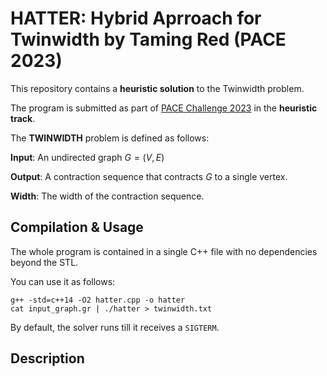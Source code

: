 # HATTER: Hybrid Aprroach for Twinwidth by Taming Red (PACE 2023)

This repository contains a **heuristic solution** to the Twinwidth problem.

The program is submitted as part of [PACE Challenge 2023](https://pacechallenge.org/2023/) in the **heuristic track**.

The **TWINWIDTH** problem is defined as follows:

**Input**: An undirected graph $G = (V, E)$

**Output**: A contraction sequence that contracts $G$ to a single vertex.

**Width**: The width of the contraction sequence.

## Compilation & Usage

The whole program is contained in a single C++ file with no dependencies beyond the STL. 

You can use it as follows:

```
g++ -std=c++14 -O2 hatter.cpp -o hatter
cat input_graph.gr | ./hatter > twinwidth.txt
```
By default, the solver runs till it receives a `SIGTERM`.

## Description
